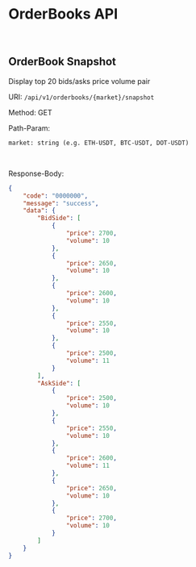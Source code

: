 # OrderBooks API

<br>

## OrderBook Snapshot

Display top 20 bids/asks price volume pair

URI: `/api/v1/orderbooks/{market}/snapshot`

Method: GET

Path-Param:
```
market: string (e.g. ETH-USDT, BTC-USDT, DOT-USDT)
```

<br>

Response-Body:

```json
{
    "code": "0000000",
    "message": "success",
    "data": {
        "BidSide": [
            {
                "price": 2700,
                "volume": 10
            },
            {
                "price": 2650,
                "volume": 10
            },
            {
                "price": 2600,
                "volume": 10
            },
            {
                "price": 2550,
                "volume": 10
            },
            {
                "price": 2500,
                "volume": 11
            }
        ],
        "AskSide": [
            {
                "price": 2500,
                "volume": 10
            },
            {
                "price": 2550,
                "volume": 10
            },
            {
                "price": 2600,
                "volume": 11
            },
            {
                "price": 2650,
                "volume": 10
            },
            {
                "price": 2700,
                "volume": 10
            }
        ]
    }
}
```